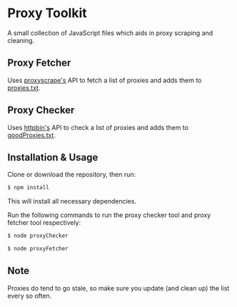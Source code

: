 # Proxy Toolkit

A small collection of JavaScript files which aids in proxy scraping and cleaning.

## Proxy Fetcher

Uses [proxyscrape's](https://proxyscrape.com/free-proxy-list) API to fetch a list of proxies and adds them to [proxies.txt](./proxies.txt).

## Proxy Checker

Uses [httpbin's](https://httpbin.org/ip) API to check a list of proxies and adds them to [goodProxies.txt](./goodProxies.txt).

## Installation & Usage

Clone or download the repository, then run:

```bash
$ npm install
```

This will install all necessary dependencies.

Run the following commands to run the proxy checker tool and proxy fetcher tool respectively:

```bash
$ node proxyChecker
```

```bash
$ node proxyFetcher
```

## Note

Proxies do tend to go stale, so make sure you update (and clean up) the list every so often.